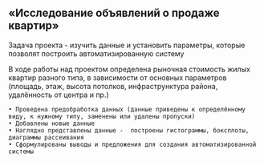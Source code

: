 ## «Исследование объявлений о продаже квартир»
Задача проекта - изучить данные и установить параметры, которые позволят построить автоматизированную систему

В ходе работы над проектом  определена рыночная стоимость жилых квартир разного типа, в зависимости от основных параметров (площадь, этаж, высота потолков, инфраструнктура района, удалённость от центра и пр.)  
      
    • Проведена предобработка данных (данные приведены к определённому виду, к нужному типу, заменены или удалены пропуски)
    • Добавлены новые данные
    • Наглядно представлены данные -  построены гистограммы, боксплоты, диаграммы рассеивания
    • Сформулированы выводы и предложения для создания автоматизированной системы
